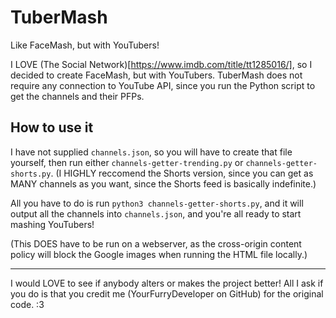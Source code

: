 # TuberMash
Like FaceMash, but with YouTubers!

I LOVE (The Social Network)[https://www.imdb.com/title/tt1285016/], so I decided to create FaceMash, but with YouTubers. TuberMash does not require any connection to YouTube API, since you run the Python script to get the channels and their PFPs.


## How to use it

I have not supplied `channels.json`, so you will have to create that file yourself, then run either `channels-getter-trending.py` or `channels-getter-shorts.py`. (I HIGHLY reccomend the Shorts version, since you can get as MANY channels as you want, since the Shorts feed is basically indefinite.)

All you have to do is run `python3 channels-getter-shorts.py`, and it will output all the channels into `channels.json`, and you're all ready to start mashing YouTubers!

(This DOES have to be run on a webserver, as the cross-origin content policy will block the Google images when running the HTML file locally.)

____
I would LOVE to see if anybody alters or makes the project better! All I ask if you do is that you credit me (YourFurryDeveloper on GitHub) for the original code. :3
